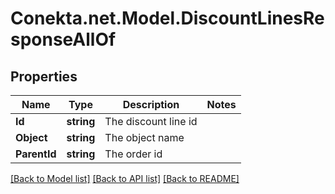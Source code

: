 # Conekta.net.Model.DiscountLinesResponseAllOf

## Properties

Name | Type | Description | Notes
------------ | ------------- | ------------- | -------------
**Id** | **string** | The discount line id | 
**Object** | **string** | The object name | 
**ParentId** | **string** | The order id | 

[[Back to Model list]](../README.md#documentation-for-models) [[Back to API list]](../README.md#documentation-for-api-endpoints) [[Back to README]](../README.md)

